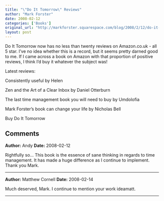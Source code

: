 ```yaml
---
title: "\"Do It Tomorrow\" Reviews"
author: "Mark Forster"
date: 2008-02-12
categories: ['Books']
original_url: "http://markforster.squarespace.com/blog/2008/2/12/do-it-tomorrow-reviews.html"
layout: post
---
```


Do It Tomorrow now has no less than twenty reviews on Amazon.co.uk - all 5 star. I’ve no idea whether this is a record, but it seems pretty darned good to me. If I came across a book on Amazon with that proportion of positive reviews, I think I’d buy it whatever the subject was!

Latest reviews:

Consistently useful by Helen

Zen and the Art of a Clear Inbox by Daniel Otterburn

The last time management book you will need to buy by Umdolofia

Mark Forster’s book can change your life by Nicholas Bell

Buy Do It Tomorrow

## Comments

**Author:** Andy
**Date:** 2008-02-12

Rightfully so... This book is the essence of sane thinking in regards to time management. It has made a huge difference as I continue to implement. Thank you Mark.

---

**Author:** Matthew Cornell
**Date:** 2008-02-14

Much deserved, Mark. I continue to mention your work ideamatt.

---
